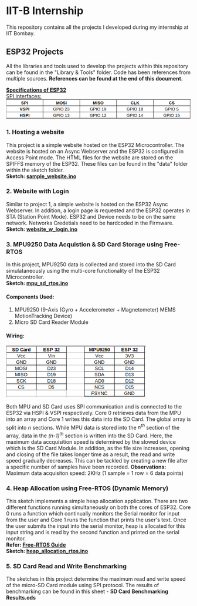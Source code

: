# IIT-B Internship
This repository contains all the projects I developed during my internship at IIT Bombay. 

## ESP32 Projects
All the libraries and tools used to develop the projects within this repository can be found in the "Library & Tools" folder. Code has been references from multiple sources. **References can be found at the end of this document.**

<ins>**Specifications of ESP32**<ins/>
<br>SPI Interfaces:<br/>
![SPI Interfaces of ESP32](/MISC/SPI_Interfaces_ESP32.png)


### 1. Hosting a website
This project is a simple website hosted on the ESP32 Microcontroller. The website is hosted on an Async Webserver and the ESP32 is configured in Access Point mode. The HTML files for the website are stored on the SPIFFS memory of the ESP32. These files can be found in the "data" folder within the sketch folder.
<br>**Sketch: [sample_website.ino](/sample_website/sample_website.ino)**

### 2. Website with Login
Similar to project 1, a simple website is hosted on the ESP32 Async Webserver. In addition, a login page is requested and the ESP32 operates in STA (Station Point Mode). ESP32 and Device needs to be on the same network. Networks Credetials need to be hardcoded in the Firmware.
<br>**Sketch: [website_w_login.ino](/website_w_login/website_w_login.ino)**
  

### 3. MPU9250 Data Acquistion & SD Card Storage using Free-RTOS
In this project, MPU9250 data is collected and stored into the SD Card simulataneously using the multi-core functionality of the ESP32 Microcontroller.
<br>**Sketch: [mpu_sd_rtos.ino](/mpu_sd_rtos/mpu_sd_rtos.ino)**

#### Components Used:
1. MPU9250 (9-Axis (Gyro + Accelerometer + Magnetometer) MEMS MotionTracking Device)
2. Micro SD Card Reader Module

#### Wiring:
![MPU and SD Card Wiring](/MISC/mpu_sd_wiring.png)

Both MPU and SD Card uses SPI communication and is connected to the ESP32 via HSPI & VSPI respectively. Core 0 retrieves data from the MPU into an array and Core 1 writes this data into the SD Card. The global array is split into _n_ sections. While MPU data is stored into the _n<sup>th<sup/>_ section of the array, data in the _(n-1)<sup>th<sup/>_ section is written into the SD Card. Here, the maximum data accquisition speed is determined by the slowed device which is the SD Card Module. In addition, as the file size increases, opening and closing of the file takes longer time as a result, the read and write speed gradually decreases. This can be tackled by creating a new file after a specific number of samples have been recorded.
**Observations:** Maximum data acquisiton speed: 2KHz (1 sample = 1 row = 6 data points)
  
  
### 4. Heap Allocation using Free-RTOS (Dynamic Memory)
This sketch implements a simple heap allocation application. There are two different functions running simultaneously on both the cores of ESP32. Core 0 runs a function which continually monitors the Serial monitor for input from the user and Core 1 runs the function that prints the user's text. Once the user submits the input into the serial monitor, heap is allocated for this input string and is read by the second function and printed on the serial monitor. 
<br>**Refer: [Free-RTOS Guide](https://www.freertos.org/fr-content-src/uploads/2018/07/161204_Mastering_the_FreeRTOS_Real_Time_Kernel-A_Hands-On_Tutorial_Guide.pdf)**
<br>**Sketch: [heap_allocation_rtos.ino](/heap_allocation_rtos/heap_allocation_rtos.ino)**
  
### 5. SD Card Read and Write Benchmarking
The sketches in this project determine the maximum read and write speed of the micro-SD Card module using SPI protocol. The results of benchmarking can be found in this sheet - **SD Card Benchmarking Results.ods**
